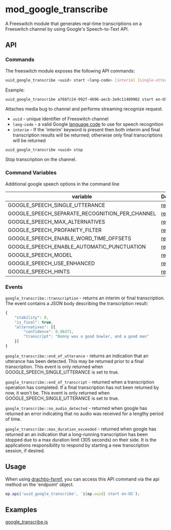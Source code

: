 # mod_google_transcribe

A Freeswitch module that generates real-time transcriptions on a Freeswitch channel by using Google's Speech-to-Text API.

## API

### Commands
The freeswitch module exposes the following API commands:

```bash
uuid_google_transcribe <uuid> start <lang-code> [interim] [single-utterence](bool) [seperate-recognition](bool) [max-alternatives](int) [profinity-filter](bool) [word-time](bool) [punctuation](bool) [model](string) [enhanced](bool) [hints](word seperated by , and no spaces)
```
Example:
```bash
uuid_google_transcribe a768fc24-992f-4696-aecb-3e9c11409902 start en-US interim true true 5 true true true command_and_search true
```
Attaches media bug to channel and performs streaming recognize request.
- `uuid` - unique identifier of Freeswitch channel
- `lang-code` - a valid Google [language code](https://cloud.google.com/speech-to-text/docs/languages) to use for speech recognition
- `interim` - If the 'interim' keyword is present then both interim and final transcription results will be returned; otherwise only final transcriptions will be returned

```
uuid_google_transcribe <uuid> stop
```
Stop transcription on the channel.

### Command Variables
Additional google speech options in the command line

| variable | Description |
| --- | ----------- |
| GOOGLE_SPEECH_SINGLE_UTTERANCE | [read this](https://cloud.google.com/speech-to-text/docs/reference/rpc/google.cloud.speech.v1#google.cloud.speech.v1.StreamingRecognitionConfig.FIELDS.bool.google.cloud.speech.v1.StreamingRecognitionConfig.single_utterance) |
| GOOGLE_SPEECH_SEPARATE_RECOGNITION_PER_CHANNEL | [read this](https://cloud.google.com/speech-to-text/docs/reference/rpc/google.cloud.speech.v1#google.cloud.speech.v1.RecognitionConfig.FIELDS.bool.google.cloud.speech.v1.RecognitionConfig.enable_separate_recognition_per_channel) |
| GOOGLE_SPEECH_MAX_ALTERNATIVES | [read this](https://cloud.google.com/speech-to-text/docs/reference/rpc/google.cloud.speech.v1#google.cloud.speech.v1.RecognitionConfig.FIELDS.int32.google.cloud.speech.v1.RecognitionConfig.max_alternatives) |
| GOOGLE_SPEECH_PROFANITY_FILTER | [read this](https://cloud.google.com/speech-to-text/docs/reference/rpc/google.cloud.speech.v1#google.cloud.speech.v1.RecognitionConfig.FIELDS.bool.google.cloud.speech.v1.RecognitionConfig.profanity_filter) |
| GOOGLE_SPEECH_ENABLE_WORD_TIME_OFFSETS | [read this](https://cloud.google.com/speech-to-text/docs/reference/rpc/google.cloud.speech.v1#google.cloud.speech.v1.RecognitionConfig.FIELDS.bool.google.cloud.speech.v1.RecognitionConfig.enable_word_time_offsets) |
| GOOGLE_SPEECH_ENABLE_AUTOMATIC_PUNCTUATION | [read this](https://cloud.google.com/speech-to-text/docs/reference/rpc/google.cloud.speech.v1#google.cloud.speech.v1.RecognitionConfig.FIELDS.bool.google.cloud.speech.v1.RecognitionConfig.enable_automatic_punctuation) |
| GOOGLE_SPEECH_MODEL | [read this](https://cloud.google.com/speech-to-text/docs/reference/rpc/google.cloud.speech.v1#google.cloud.speech.v1.RecognitionConfig.FIELDS.string.google.cloud.speech.v1.RecognitionConfig.model) |
| GOOGLE_SPEECH_USE_ENHANCED | [read this](https://cloud.google.com/speech-to-text/docs/reference/rpc/google.cloud.speech.v1#google.cloud.speech.v1.RecognitionConfig.FIELDS.bool.google.cloud.speech.v1.RecognitionConfig.use_enhanced) |
| GOOGLE_SPEECH_HINTS | [read this](https://cloud.google.com/speech-to-text/docs/reference/rpc/google.cloud.speech.v1#google.cloud.speech.v1.SpeechContext.FIELDS.repeated.string.google.cloud.speech.v1.SpeechContext.phrases) |



### Events
`google_transcribe::transcription` - returns an interim or final transcription.  The event contains a JSON body describing the transcription result:
```js
{
	"stability": 0,
	"is_final": true,
	"alternatives": [{
		"confidence": 0.96471,
		"transcript": "Donny was a good bowler, and a good man"
	}]
}
```

`google_transcribe::end_of_utterance` - returns an indication that an utterance has been detected.  This may be returned prior to a final transcription.  This event is only returned when GOOGLE_SPEECH_SINGLE_UTTERANCE is set to true.

`google_transcribe::end_of_transcript` - returned when a transcription operation has completed. If a final transcription has not been returned by now, it won't be. This event is only returned when GOOGLE_SPEECH_SINGLE_UTTERANCE is set to true.

`google_transcribe::no_audio_detected` - returned when google has returned an error indicating that no audio was received for a lengthy period of time.

`google_transcribe::max_duration_exceeded` - returned when google has returned an an indication that a long-running transcription has been stopped due to a max duration limit (305 seconds) on their side.  It is the applications responsibility to respond by starting a new transcription session, if desired.

## Usage
When using [drachtio-fsrmf](https://www.npmjs.com/package/drachtio-fsmrf), you can access this API command via the api method on the 'endpoint' object.
```js
ep.api('uuid_google_transcribe', `${ep.uuid} start en-US`);  
```
## Examples
[google_transcribe.js](../../examples/google_transcribe.js)